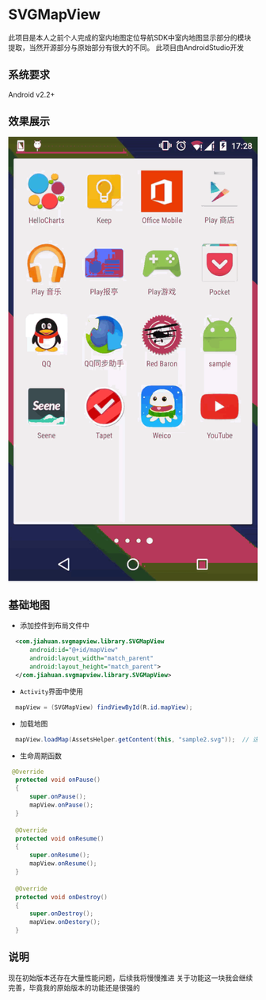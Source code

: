 # SVGMapView
此项目是本人之前个人完成的室内地图定位导航SDK中室内地图显示部分的模块提取，当然开源部分与原始部分有很大的不同。
此项目由AndroidStudio开发


## 系统要求
Android v2.2+

## 效果展示
![Sample](./sample.gif)

## 基础地图
- 添加控件到布局文件中
```xml
  <com.jiahuan.svgmapview.library.SVGMapView
      android:id="@+id/mapView"
      android:layout_width="match_parent"
      android:layout_height="match_parent">
  </com.jiahuan.svgmapview.library.SVGMapView>
```

- `Activity`界面中使用
```java
  mapView = (SVGMapView) findViewById(R.id.mapView);
```

- 加载地图
```java
  mapView.loadMap(AssetsHelper.getContent(this, "sample2.svg"));  // 这里加载的是SVG的字符串
```

- 生命周期函数
```java
 @Override
  protected void onPause()
  {
      super.onPause();
      mapView.onPause();
  }

  @Override
  protected void onResume()
  {
      super.onResume();
      mapView.onResume();
  }

  @Override
  protected void onDestroy()
  {
      super.onDestroy();
      mapView.onDestory();
  }
```


## 说明
现在初始版本还存在大量性能问题，后续我将慢慢推进
关于功能这一块我会继续完善，毕竟我的原始版本的功能还是很强的

